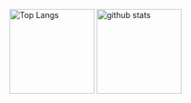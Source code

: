 <p align="left"> 
  <img alt="Top Langs" height="150px" src="https://github-readme-stats.vercel.app/api/top-langs/?username=Minokiti11&layout=compact&show_icons=true&theme=onedark" />
  <img alt="github stats" height="150px" src="https://github-readme-stats.vercel.app/api?username=Minokiti11&theme=onedark&show_icons=ture" />
</p>


<!--
**Minokiti11/Minokiti11** is a ✨ _special_ ✨ repository because its `README.md` (this file) appears on your GitHub profile.

Here are some ideas to get you started:

- 🔭 I’m currently working on ...
- 🌱 I’m currently learning ...
- 👯 I’m looking to collaborate on ...
- 🤔 I’m looking for help with ...
- 💬 Ask me about ...
- 📫 How to reach me: ...
- 😄 Pronouns: ...
- ⚡ Fun fact: ...
-->
